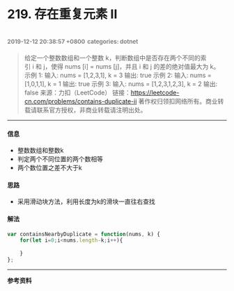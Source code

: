# 219. 存在重复元素 II
<font color=gray size=2>2019-12-12 20:38:57 +0800</font>
<font color=gray size=2>categories: dotnet</font>
---

>给定一个整数数组和一个整数 k，判断数组中是否存在两个不同的索引 i 和 j，使得 nums [i] = nums [j]，并且 i 和 j 的差的绝对值最大为 k。
示例 1:
输入: nums = [1,2,3,1], k = 3
输出: true
示例 2:
输入: nums = [1,0,1,1], k = 1
输出: true
示例 3:
输入: nums = [1,2,3,1,2,3], k = 2
输出: false
来源：力扣（LeetCode）
链接：https://leetcode-cn.com/problems/contains-duplicate-ii
著作权归领扣网络所有。商业转载请联系官方授权，非商业转载请注明出处。

---

#### 信息
+ 整数数组和整数k
+ 判定两个不同位置的两个数相等
+ 两个数位置之差不大于k

#### 思路
+ 采用滑动块方法，利用长度为k的滑块一直往右查找

#### 解法
```javascript
var containsNearbyDuplicate = function(nums, k) {
    for(let i=0;i<nums.length-k;i++){
        
    }
};
```

---

**参考资料**